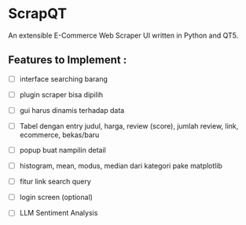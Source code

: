 # ScrapQT

An extensible E-Commerce Web Scraper UI written in Python and QT5.

## Features to Implement :


- [ ] interface searching barang
- [ ] plugin scraper bisa dipilih
- [ ] gui harus dinamis terhadap data
- [ ] Tabel dengan entry judul, harga, review (score), jumlah review, link, ecommerce, bekas/baru
- [ ] popup buat nampilin detail
- [ ] histogram, mean, modus, median dari kategori pake matplotlib
- [ ] fitur link search query
- [ ] login screen (optional)
- [ ] LLM Sentiment Analysis





